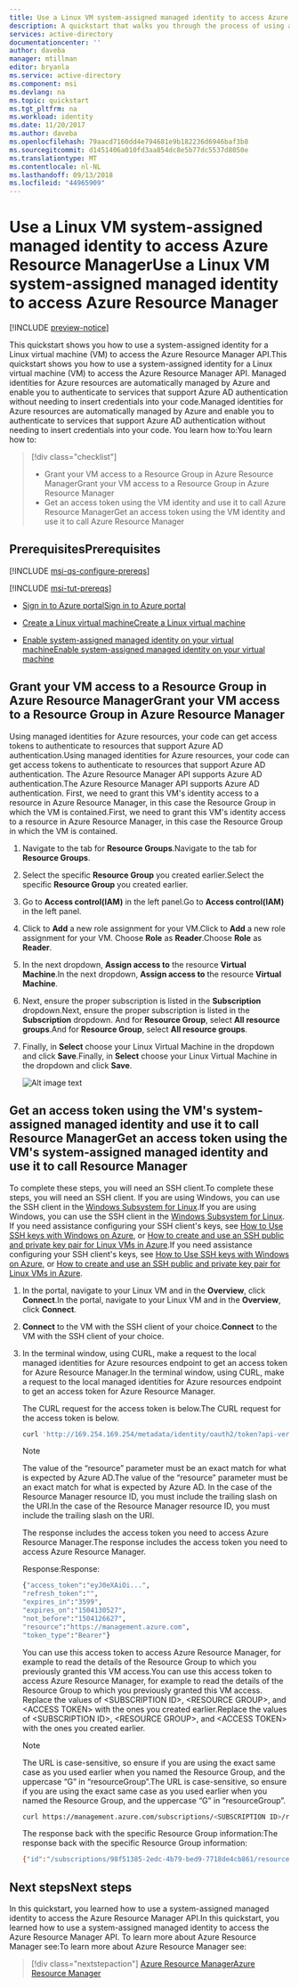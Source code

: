 ```yaml
---
title: Use a Linux VM system-assigned managed identity to access Azure Resource Manager
description: A quickstart that walks you through the process of using a Linux VM system-assigned managed identity to access Azure Resource Manager.
services: active-directory
documentationcenter: ''
author: daveba
manager: mtillman
editor: bryanla
ms.service: active-directory
ms.component: msi
ms.devlang: na
ms.topic: quickstart
ms.tgt_pltfrm: na
ms.workload: identity
ms.date: 11/20/2017
ms.author: daveba
ms.openlocfilehash: 79aacd7160dd4e794681e9b182236d6946baf3b8
ms.sourcegitcommit: d1451406a010fd3aa854dc8e5b77dc5537d8050e
ms.translationtype: MT
ms.contentlocale: nl-NL
ms.lasthandoff: 09/13/2018
ms.locfileid: "44965909"
---
```

# <a name="use-a-linux-vm-system-assigned-managed-identity-to-access-azure-resource-manager"></a><span data-ttu-id="fb3a5-103">Use a Linux VM system-assigned managed identity to access Azure Resource Manager</span><span class="sxs-lookup"><span data-stu-id="fb3a5-103">Use a Linux VM system-assigned managed identity to access Azure Resource Manager</span></span>

[!INCLUDE [preview-notice](../../../includes/active-directory-msi-preview-notice.md)]

<span data-ttu-id="fb3a5-104">This quickstart shows you how to use a system-assigned identity for a Linux virtual machine (VM) to access the Azure Resource Manager API.</span><span class="sxs-lookup"><span data-stu-id="fb3a5-104">This quickstart shows you how to use a system-assigned identity for a Linux virtual machine (VM) to access the Azure Resource Manager API.</span></span> <span data-ttu-id="fb3a5-105">Managed identities for Azure resources are automatically managed by Azure and enable you to authenticate to services that support Azure AD authentication without needing to insert credentials into your code.</span><span class="sxs-lookup"><span data-stu-id="fb3a5-105">Managed identities for Azure resources are automatically managed by Azure and enable you to authenticate to services that support Azure AD authentication without needing to insert credentials into your code.</span></span> <span data-ttu-id="fb3a5-106">You learn how to:</span><span class="sxs-lookup"><span data-stu-id="fb3a5-106">You learn how to:</span></span>

> [!div class="checklist"]
> * <span data-ttu-id="fb3a5-107">Grant your VM access to a Resource Group in Azure Resource Manager</span><span class="sxs-lookup"><span data-stu-id="fb3a5-107">Grant your VM access to a Resource Group in Azure Resource Manager</span></span> 
> * <span data-ttu-id="fb3a5-108">Get an access token using the VM identity and use it to call Azure Resource Manager</span><span class="sxs-lookup"><span data-stu-id="fb3a5-108">Get an access token using the VM identity and use it to call Azure Resource Manager</span></span> 

## <a name="prerequisites"></a><span data-ttu-id="fb3a5-109">Prerequisites</span><span class="sxs-lookup"><span data-stu-id="fb3a5-109">Prerequisites</span></span>

[!INCLUDE [msi-qs-configure-prereqs](../../../includes/active-directory-msi-qs-configure-prereqs.md)]

[!INCLUDE [msi-tut-prereqs](../../../includes/active-directory-msi-tut-prereqs.md)]

- [<span data-ttu-id="fb3a5-110">Sign in to Azure portal</span><span class="sxs-lookup"><span data-stu-id="fb3a5-110">Sign in to Azure portal</span></span>](https://portal.azure.com)

- [<span data-ttu-id="fb3a5-111">Create a Linux virtual machine</span><span class="sxs-lookup"><span data-stu-id="fb3a5-111">Create a Linux virtual machine</span></span>](/azure/virtual-machines/linux/quick-create-portal)

- [<span data-ttu-id="fb3a5-112">Enable system-assigned managed identity on your virtual machine</span><span class="sxs-lookup"><span data-stu-id="fb3a5-112">Enable system-assigned managed identity on your virtual machine</span></span>](/azure/active-directory/managed-service-identity/qs-configure-portal-windows-vm#enable-system-assigned-identity-on-an-existing-vm)

## <a name="grant-your-vm-access-to-a-resource-group-in-azure-resource-manager"></a><span data-ttu-id="fb3a5-113">Grant your VM access to a Resource Group in Azure Resource Manager</span><span class="sxs-lookup"><span data-stu-id="fb3a5-113">Grant your VM access to a Resource Group in Azure Resource Manager</span></span> 

<span data-ttu-id="fb3a5-114">Using managed identities for Azure resources, your code can get access tokens to authenticate to resources that support Azure AD authentication.</span><span class="sxs-lookup"><span data-stu-id="fb3a5-114">Using managed identities for Azure resources, your code can get access tokens to authenticate to resources that support Azure AD authentication.</span></span> <span data-ttu-id="fb3a5-115">The Azure Resource Manager API supports Azure AD authentication.</span><span class="sxs-lookup"><span data-stu-id="fb3a5-115">The Azure Resource Manager API supports Azure AD authentication.</span></span> <span data-ttu-id="fb3a5-116">First, we need to grant this VM's identity access to a resource in Azure Resource Manager, in this case the Resource Group in which the VM is contained.</span><span class="sxs-lookup"><span data-stu-id="fb3a5-116">First, we need to grant this VM's identity access to a resource in Azure Resource Manager, in this case the Resource Group in which the VM is contained.</span></span>  

1. <span data-ttu-id="fb3a5-117">Navigate to the tab for **Resource Groups**.</span><span class="sxs-lookup"><span data-stu-id="fb3a5-117">Navigate to the tab for **Resource Groups**.</span></span>
2. <span data-ttu-id="fb3a5-118">Select the specific **Resource Group** you created earlier.</span><span class="sxs-lookup"><span data-stu-id="fb3a5-118">Select the specific **Resource Group** you created earlier.</span></span>
3. <span data-ttu-id="fb3a5-119">Go to **Access control(IAM)** in the left panel.</span><span class="sxs-lookup"><span data-stu-id="fb3a5-119">Go to **Access control(IAM)** in the left panel.</span></span>
4. <span data-ttu-id="fb3a5-120">Click to **Add** a new role assignment for your VM.</span><span class="sxs-lookup"><span data-stu-id="fb3a5-120">Click to **Add** a new role assignment for your VM.</span></span> <span data-ttu-id="fb3a5-121">Choose **Role** as **Reader**.</span><span class="sxs-lookup"><span data-stu-id="fb3a5-121">Choose **Role** as **Reader**.</span></span>
5. <span data-ttu-id="fb3a5-122">In the next dropdown, **Assign access to** the resource **Virtual Machine**.</span><span class="sxs-lookup"><span data-stu-id="fb3a5-122">In the next dropdown, **Assign access to** the resource **Virtual Machine**.</span></span>
6. <span data-ttu-id="fb3a5-123">Next, ensure the proper subscription is listed in the **Subscription** dropdown.</span><span class="sxs-lookup"><span data-stu-id="fb3a5-123">Next, ensure the proper subscription is listed in the **Subscription** dropdown.</span></span> <span data-ttu-id="fb3a5-124">And for **Resource Group**, select **All resource groups**.</span><span class="sxs-lookup"><span data-stu-id="fb3a5-124">And for **Resource Group**, select **All resource groups**.</span></span>
7. <span data-ttu-id="fb3a5-125">Finally, in **Select** choose your Linux Virtual Machine in the dropdown and click **Save**.</span><span class="sxs-lookup"><span data-stu-id="fb3a5-125">Finally, in **Select** choose your Linux Virtual Machine in the dropdown and click **Save**.</span></span>

    ![Alt image text](media/msi-tutorial-linux-vm-access-arm/msi-permission-linux.png)

## <a name="get-an-access-token-using-the-vms-system-assigned-managed-identity-and-use-it-to-call-resource-manager"></a><span data-ttu-id="fb3a5-127">Get an access token using the VM's system-assigned managed identity and use it to call Resource Manager</span><span class="sxs-lookup"><span data-stu-id="fb3a5-127">Get an access token using the VM's system-assigned managed identity and use it to call Resource Manager</span></span> 

<span data-ttu-id="fb3a5-128">To complete these steps, you will need an SSH client.</span><span class="sxs-lookup"><span data-stu-id="fb3a5-128">To complete these steps, you will need an SSH client.</span></span> <span data-ttu-id="fb3a5-129">If you are using Windows, you can use the SSH client in the [Windows Subsystem for Linux](https://msdn.microsoft.com/commandline/wsl/about).</span><span class="sxs-lookup"><span data-stu-id="fb3a5-129">If you are using Windows, you can use the SSH client in the [Windows Subsystem for Linux](https://msdn.microsoft.com/commandline/wsl/about).</span></span> <span data-ttu-id="fb3a5-130">If you need assistance configuring your SSH client's keys, see [How to Use SSH keys with Windows on Azure](../../virtual-machines/linux/ssh-from-windows.md), or [How to create and use an SSH public and private key pair for Linux VMs in Azure](../../virtual-machines/linux/mac-create-ssh-keys.md).</span><span class="sxs-lookup"><span data-stu-id="fb3a5-130">If you need assistance configuring your SSH client's keys, see [How to Use SSH keys with Windows on Azure](../../virtual-machines/linux/ssh-from-windows.md), or [How to create and use an SSH public and private key pair for Linux VMs in Azure](../../virtual-machines/linux/mac-create-ssh-keys.md).</span></span>

1. <span data-ttu-id="fb3a5-131">In the portal, navigate to your Linux VM and in the **Overview**, click **Connect**.</span><span class="sxs-lookup"><span data-stu-id="fb3a5-131">In the portal, navigate to your Linux VM and in the **Overview**, click **Connect**.</span></span>  
2. <span data-ttu-id="fb3a5-132">**Connect** to the VM with the SSH client of your choice.</span><span class="sxs-lookup"><span data-stu-id="fb3a5-132">**Connect** to the VM with the SSH client of your choice.</span></span> 
3. <span data-ttu-id="fb3a5-133">In the terminal window, using CURL, make a request to the local managed identities for Azure resources endpoint to get an access token for Azure Resource Manager.</span><span class="sxs-lookup"><span data-stu-id="fb3a5-133">In the terminal window, using CURL, make a request to the local managed identities for Azure resources endpoint to get an access token for Azure Resource Manager.</span></span>  
 
    <span data-ttu-id="fb3a5-134">The CURL request for the access token is below.</span><span class="sxs-lookup"><span data-stu-id="fb3a5-134">The CURL request for the access token is below.</span></span>  
    
    ```bash
    curl 'http://169.254.169.254/metadata/identity/oauth2/token?api-version=2018-02-01&resource=https%3A%2F%2Fmanagement.azure.com%2F' -H Metadata:true   
    ```
    
    > [!NOTE]
    > <span data-ttu-id="fb3a5-135">The value of the “resource” parameter must be an exact match for what is expected by Azure AD.</span><span class="sxs-lookup"><span data-stu-id="fb3a5-135">The value of the “resource” parameter must be an exact match for what is expected by Azure AD.</span></span>  <span data-ttu-id="fb3a5-136">In the case of the Resource Manager resource ID, you must include the trailing slash on the URI.</span><span class="sxs-lookup"><span data-stu-id="fb3a5-136">In the case of the Resource Manager resource ID, you must include the trailing slash on the URI.</span></span> 
    
    <span data-ttu-id="fb3a5-137">The response includes the access token you need to access Azure Resource Manager.</span><span class="sxs-lookup"><span data-stu-id="fb3a5-137">The response includes the access token you need to access Azure Resource Manager.</span></span> 
    
    <span data-ttu-id="fb3a5-138">Response:</span><span class="sxs-lookup"><span data-stu-id="fb3a5-138">Response:</span></span>  

    ```bash
    {"access_token":"eyJ0eXAiOi...",
    "refresh_token":"",
    "expires_in":"3599",
    "expires_on":"1504130527",
    "not_before":"1504126627",
    "resource":"https://management.azure.com",
    "token_type":"Bearer"} 
    ```
    
    <span data-ttu-id="fb3a5-139">You can use this access token to access Azure Resource Manager, for example to read the details of the Resource Group to which you previously granted this VM access.</span><span class="sxs-lookup"><span data-stu-id="fb3a5-139">You can use this access token to access Azure Resource Manager, for example to read the details of the Resource Group to which you previously granted this VM access.</span></span> <span data-ttu-id="fb3a5-140">Replace the values of \<SUBSCRIPTION ID\>, \<RESOURCE GROUP\>, and \<ACCESS TOKEN\> with the ones you created earlier.</span><span class="sxs-lookup"><span data-stu-id="fb3a5-140">Replace the values of \<SUBSCRIPTION ID\>, \<RESOURCE GROUP\>, and \<ACCESS TOKEN\> with the ones you created earlier.</span></span> 
    
    > [!NOTE]
    > <span data-ttu-id="fb3a5-141">The URL is case-sensitive, so ensure if you are using the exact same case as you used earlier when you named the Resource Group, and the uppercase “G” in “resourceGroup”.</span><span class="sxs-lookup"><span data-stu-id="fb3a5-141">The URL is case-sensitive, so ensure if you are using the exact same case as you used earlier when you named the Resource Group, and the uppercase “G” in “resourceGroup”.</span></span>  
    
    ```bash 
    curl https://management.azure.com/subscriptions/<SUBSCRIPTION ID>/resourceGroups/<RESOURCE GROUP>?api-version=2016-09-01 -H "Authorization: Bearer <ACCESS TOKEN>" 
    ```
    
    <span data-ttu-id="fb3a5-142">The response back with the specific Resource Group information:</span><span class="sxs-lookup"><span data-stu-id="fb3a5-142">The response back with the specific Resource Group information:</span></span> 
     
    ```bash
    {"id":"/subscriptions/98f51385-2edc-4b79-bed9-7718de4cb861/resourceGroups/DevTest","name":"DevTest","location":"westus","properties":{"provisioningState":"Succeeded"}} 
    ```     

## <a name="next-steps"></a><span data-ttu-id="fb3a5-143">Next steps</span><span class="sxs-lookup"><span data-stu-id="fb3a5-143">Next steps</span></span>

<span data-ttu-id="fb3a5-144">In this quickstart, you learned how to use a system-assigned managed identity to access the Azure Resource Manager API.</span><span class="sxs-lookup"><span data-stu-id="fb3a5-144">In this quickstart, you learned how to use a system-assigned managed identity to access the Azure Resource Manager API.</span></span>  <span data-ttu-id="fb3a5-145">To learn more about Azure Resource Manager see:</span><span class="sxs-lookup"><span data-stu-id="fb3a5-145">To learn more about Azure Resource Manager see:</span></span>

> [!div class="nextstepaction"]
>[<span data-ttu-id="fb3a5-146">Azure Resource Manager</span><span class="sxs-lookup"><span data-stu-id="fb3a5-146">Azure Resource Manager</span></span>](/azure/azure-resource-manager/resource-group-overview)